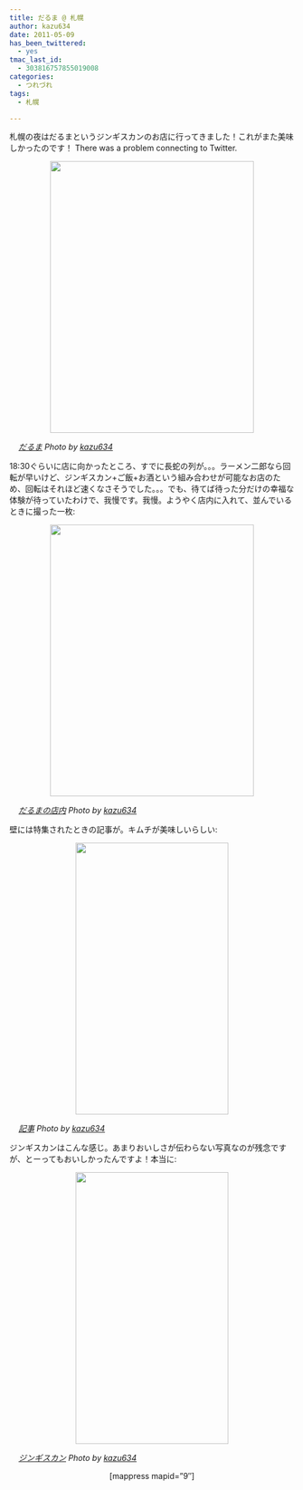 ```yaml
---
title: だるま @ 札幌
author: kazu634
date: 2011-05-09
has_been_twittered:
  - yes
tmac_last_id:
  - 303816757855019008
categories:
  - つれづれ
tags:
  - 札幌

---
```

札幌の夜はだるまというジンギスカンのお店に行ってきました！これがまた美味しかったのです！ There was a problem connecting to Twitter. 

<p style="text-align: center;">
<a href="http://blog.kazu634.com/2011/05/09/%e3%81%a0%e3%82%8b%e3%81%be-%e6%9c%ad%e5%b9%8c/attachment/1117/" onclick="__gaTracker('send', 'event', 'outbound-article', 'http://blog.kazu634.com/2011/05/09/%e3%81%a0%e3%82%8b%e3%81%be-%e6%9c%ad%e5%b9%8c/attachment/1117/', '');" title=''><img width="360" height="480" src="http://blog.kazu634.com/wp-content/uploads/2012/06/jpg175" class="attachment-large aligncenter wp-image-1117" alt="" title="" srcset="http://blog.kazu634.com/wp-content/uploads/2012/06/jpg175-225x300. 225w, http://blog.kazu634.com/wp-content/uploads/2012/06/jpg175-150x200. 150w, http://blog.kazu634.com/wp-content/uploads/2012/06/jpg175 360w" sizes="(max-width: 360px) 100vw, 360px" /></a>
</p>

<cite class="flickr_photographer"><img src="http://www.flickr.com/favicon.ico" alt="" width="16" /><a href="http://www.flickr.com/photos/42332031@N02/5683735484/" onclick="__gaTracker('send', 'event', 'outbound-article', 'http://www.flickr.com/photos/42332031@N02/5683735484/', 'だるま');" rel="nofollow"  target="_blank">だるま</a> Photo by <a href="http://www.flickr.com/photos/42332031@N02/" onclick="__gaTracker('send', 'event', 'outbound-article', 'http://www.flickr.com/photos/42332031@N02/', 'kazu634');" rel="nofollow"  target="_blank">kazu634</a></cite>

18:30ぐらいに店に向かったところ、すでに長蛇の列が。。。ラーメン二郎なら回転が早いけど、ジンギスカン+ご飯+お酒という組み合わせが可能なお店のため、回転はそれほど速くなさそうでした。。。でも、待てば待った分だけの幸福な体験が待っていたわけで、我慢です。我慢。ようやく店内に入れて、並んでいるときに撮った一枚:

<p style="text-align: center;">
<a href="http://blog.kazu634.com/2011/05/09/%e3%81%a0%e3%82%8b%e3%81%be-%e6%9c%ad%e5%b9%8c/attachment/1118/" onclick="__gaTracker('send', 'event', 'outbound-article', 'http://blog.kazu634.com/2011/05/09/%e3%81%a0%e3%82%8b%e3%81%be-%e6%9c%ad%e5%b9%8c/attachment/1118/', '');" title=''><img width="360" height="480" src="http://blog.kazu634.com/wp-content/uploads/2012/06/jpg176" class="attachment-large aligncenter wp-image-1118" alt="" title="" srcset="http://blog.kazu634.com/wp-content/uploads/2012/06/jpg176-225x300.jpg 225w, http://blog.kazu634.com/wp-content/uploads/2012/06/jpg176 360w" sizes="(max-width: 360px) 100vw, 360px" /></a>
</p>

<cite class="flickr_photographer"><img src="http://www.flickr.com/favicon.ico" alt="" width="16" /><a href="http://www.flickr.com/photos/42332031@N02/5683735810/" onclick="__gaTracker('send', 'event', 'outbound-article', 'http://www.flickr.com/photos/42332031@N02/5683735810/', 'だるまの店内');" rel="nofollow"  target="_blank">だるまの店内</a> Photo by <a href="http://www.flickr.com/photos/42332031@N02/" onclick="__gaTracker('send', 'event', 'outbound-article', 'http://www.flickr.com/photos/42332031@N02/', 'kazu634');" rel="nofollow"  target="_blank">kazu634</a></cite>

壁には特集されたときの記事が。キムチが美味しいらしい:

<p style="text-align: center;">
<a href="http://blog.kazu634.com/2011/05/09/%e3%81%a0%e3%82%8b%e3%81%be-%e6%9c%ad%e5%b9%8c/attachment/1119/" onclick="__gaTracker('send', 'event', 'outbound-article', 'http://blog.kazu634.com/2011/05/09/%e3%81%a0%e3%82%8b%e3%81%be-%e6%9c%ad%e5%b9%8c/attachment/1119/', '');" title=''><img width="270" height="480" src="http://blog.kazu634.com/wp-content/uploads/2012/06/jpg177" class="attachment-large aligncenter wp-image-1119" alt="" title="" /></a>
</p>

<cite class="flickr_photographer"><img src="http://www.flickr.com/favicon.ico" alt="" width="16" /><a href="http://www.flickr.com/photos/42332031@N02/5683168941/" onclick="__gaTracker('send', 'event', 'outbound-article', 'http://www.flickr.com/photos/42332031@N02/5683168941/', '記事');" rel="nofollow"  target="_blank">記事</a> Photo by <a href="http://www.flickr.com/photos/42332031@N02/" onclick="__gaTracker('send', 'event', 'outbound-article', 'http://www.flickr.com/photos/42332031@N02/', 'kazu634');" rel="nofollow"  target="_blank">kazu634</a></cite>

ジンギスカンはこんな感じ。あまりおいしさが伝わらない写真なのが残念ですが、とーってもおいしかったんですよ！本当に:

<p style="text-align: center;">
<a href="http://blog.kazu634.com/2011/05/09/%e3%81%a0%e3%82%8b%e3%81%be-%e6%9c%ad%e5%b9%8c/attachment/1120/" onclick="__gaTracker('send', 'event', 'outbound-article', 'http://blog.kazu634.com/2011/05/09/%e3%81%a0%e3%82%8b%e3%81%be-%e6%9c%ad%e5%b9%8c/attachment/1120/', '');" title=''><img width="270" height="480" src="http://blog.kazu634.com/wp-content/uploads/2012/06/jpg178" class="attachment-large aligncenter wp-image-1120" alt="" title="" /></a>
</p>

<cite class="flickr_photographer"><img src="http://www.flickr.com/favicon.ico" alt="" width="16" /><a href="http://www.flickr.com/photos/42332031@N02/5683169235/" onclick="__gaTracker('send', 'event', 'outbound-article', 'http://www.flickr.com/photos/42332031@N02/5683169235/', 'ジンギスカン');" rel="nofollow"  target="_blank">ジンギスカン</a> Photo by <a href="http://www.flickr.com/photos/42332031@N02/" onclick="__gaTracker('send', 'event', 'outbound-article', 'http://www.flickr.com/photos/42332031@N02/', 'kazu634');" rel="nofollow"  target="_blank">kazu634</a></cite>

<p style="text-align: center;">
  [mappress mapid=&#8221;9&#8243;]
</p>
